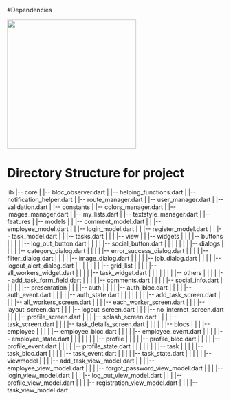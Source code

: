 #Dependencies
<p align="center" style="display: flex;">
  <img src="https://github.com/basant2231/Company/assets/115031668/a6b3d1ec-5353-4770-8f29-9c27b724de4b" width="300">
</p>


# Directory Structure for project
lib
|-- core
|   |-- bloc_observer.dart
|   |-- helping_functions.dart
|   |-- notification_helper.dart
|   |-- route_manager.dart
|   |-- user_manager.dart
|   |-- validation.dart
|   |-- constants
|       |-- colors_manager.dart
|       |-- images_manager.dart
|       |-- my_lists.dart
|       |-- textstyle_manager.dart
|
|-- features
|   |-- models
|   |   |-- comment_model.dart
|   |   |-- employee_model.dart
|   |   |-- login_model.dart
|   |   |-- register_model.dart
|   |   |-- task_model.dart
|   |   |-- tasks.dart
|   |
|   |-- view
|   |   |-- widgets
|   |   |   |-- buttons
|   |   |   |   |-- log_out_button.dart
|   |   |   |   |-- social_button.dart
|   |   |   |
|   |   |   |-- dialogs
|   |   |   |   |-- category_dialog.dart
|   |   |   |   |-- error_success_dialog.dart
|   |   |   |   |-- filter_dialog.dart
|   |   |   |   |-- image_dialog.dart
|   |   |   |   |-- job_dialog.dart
|   |   |   |   |-- logout_alert_dialog.dart
|   |   |   |
|   |   |   |-- grid_list
|   |   |   |   |-- all_workers_widget.dart
|   |   |   |   |-- task_widget.dart
|   |   |   |
|   |   |   |-- others
|   |   |   |   |-- add_task_form_field.dart
|   |   |   |   |-- comments.dart
|   |   |   |   |-- social_info.dart
|   |   |
|   |   |-- presentation
|   |   |   |-- auth
|   |   |   |   |-- auth_bloc.dart
|   |   |   |   |-- auth_event.dart
|   |   |   |   |-- auth_state.dart
|   |   |   |
|   |   |   |-- add_task_screen.dart
|   |   |   |-- all_workers_screen.dart
|   |   |   |-- each_worker_screen.dart
|   |   |   |-- layout_screen.dart
|   |   |   |-- logout_screen.dart
|   |   |   |-- no_internet_screen.dart
|   |   |   |-- profile_screen.dart
|   |   |   |-- splash_screen.dart
|   |   |   |-- task_screen.dart
|   |   |   |-- task_details_screen.dart
|   |   |
|   |   |-- blocs
|   |   |   |-- employee
|   |   |   |   |-- employee_bloc.dart
|   |   |   |   |-- employee_event.dart
|   |   |   |   |-- employee_state.dart
|   |   |   |
|   |   |   |-- profile
|   |   |   |   |-- profile_bloc.dart
|   |   |   |   |-- profile_event.dart
|   |   |   |   |-- profile_state.dart
|   |   |   |
|   |   |   |-- task
|   |   |   |   |-- task_bloc.dart
|   |   |   |   |-- task_event.dart
|   |   |   |   |-- task_state.dart
|   |   |
|   |   |-- viewmodel
|   |   |   |-- add_task_view_model.dart
|   |   |   |-- employee_view_model.dart
|   |   |   |-- forgot_password_view_model.dart
|   |   |   |-- login_view_model.dart
|   |   |   |-- log_out_view_model.dart
|   |   |   |-- profile_view_model.dart
|   |   |   |-- registration_view_model.dart
|   |   |   |-- task_view_model.dart

